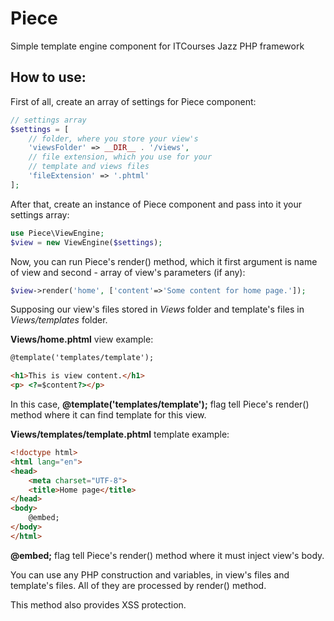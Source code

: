 # Piece
Simple template engine component for ITCourses Jazz PHP framework
## How to use:
First of all, create an array of settings for Piece component:
```php
// settings array
$settings = [
    // folder, where you store your view's
    'viewsFolder' => __DIR__ . '/views',
    // file extension, which you use for your
    // template and views files
    'fileExtension' => '.phtml'
];
```
After that, create an instance of Piece component and pass into it your settings array:
```php
use Piece\ViewEngine;
$view = new ViewEngine($settings);
```
Now, you can run Piece's render() method, which it first argument is name of view and second - array of view's parameters (if any):
```php
$view->render('home', ['content'=>'Some content for home page.']);
```
Supposing our view's files stored in *Views* folder and template's files in *Views/templates* folder.

**Views/home.phtml** view example:
```html
@template('templates/template');

<h1>This is view content.</h1>
<p> <?=$content?></p>
```
In this case, **@template('templates/template');** flag tell Piece's render() method where it can find template for this view.

**Views/templates/template.phtml** template example:
```html
<!doctype html>
<html lang="en">
<head>
    <meta charset="UTF-8">
    <title>Home page</title>
</head>
<body>
    @embed;
</body>
</html>
```
**@embed;** flag tell Piece's render() method where it must inject view's body.

You can use any PHP construction and variables, in view's files and template's files. All of they are processed by render() method.

This method also provides XSS protection.
